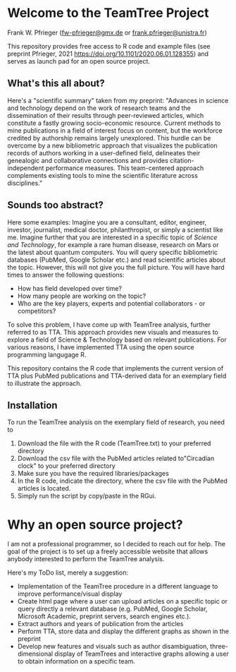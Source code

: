 # Welcome to the TeamTree Project

Frank W. Pfrieger (fw-pfrieger@gmx.de or frank.pfrieger@unistra.fr)

This repository provides free access to R code and example files (see preprint Pfrieger, 2021 https://doi.org/10.1101/2020.06.01.128355) and serves as launch pad for an open source project.

## What's this all about?
Here's a "scientific summary" taken from my preprint:
"Advances in science and technology depend on the work of research teams and the dissemination of their results through peer-reviewed articles, which constitute a fastly growing socio-economic resource.
Current methods to mine publications in a field of interest focus on content, but the workforce credited by authorship remains largely unexplored.
This hurdle can be overcome by a new bibliometric approach that visualizes the publication records of authors working in a user-defined field, delineates their genealogic and collaborative connections and provides citation-independent performance measures.
This team-centered approach complements existing tools to mine the scientific literature across disciplines."

## Sounds too abstract?
Here some examples: Imagine you are a consultant, editor, engineer, investor, journalist, medical doctor, philanthropist, or simply a scientist like me.
Imagine further that you are interested in a specific topic of *Science and Technology*, for example a rare human disease, research on Mars or the latest about quantum computers.
You will query specific bibliometric databases (PubMed, Google Scholar etc.) and read scientific articles about the topic.
However, this will not give you the full picture. You will have hard times to answer the following questions:
- How has field developed over time?
- How many people are working on the topic?
- Who are the key players, experts and potential collaborators - or competitors?

To solve this problem, I have come up with TeamTree analysis, further referred to as TTA.
This approach provides new visuals and measures to explore a field of Science & Technology based on relevant publications.
For various reasons, I have implemented TTA using the open source programming langugage R.

This repository contains the R code that implements the current version of TTA plus PubMed publications and TTA-derived data for an exemplary field to illustrate the approach.

## Installation
To run the TeamTree analysis on the exemplary field of research, you need to
1. Download the file with the R code (TeamTree.txt) to your preferred directory
2. Download the csv file with the PubMed articles related to"Circadian clock" to your preferred directory
3. Make sure you have the required libraries/packages
4. In the R code, indicate the directory, where the csv file with the PubMed articles is located.
5. Simply run the script by copy/paste in the RGui.

# Why an open source project?
I am not a professional programmer, so I decided to reach out for help. The goal of the project is to set up a freely accessible website that allows anybody interested to perform the TeamTree analysis.

Here's my ToDo list, merely a suggestion:
- Implementation of the TeamTree procedure in a different language to improve performance/visual display
- Create html page where a user can upload articles on a specific topic or query directly a relevant database (e.g. PubMed, Google Scholar, Microsoft Academic, preprint servers, search engines etc.).
- Extract authors and years of publication from the articles
- Perform TTA, store data and display the different graphs as shown in the preprint
- Develop new features and visuals such as author disambiguation, three-dimensional display of TeamTrees and interactive graphs allowing a user to obtain information on a specific team.
